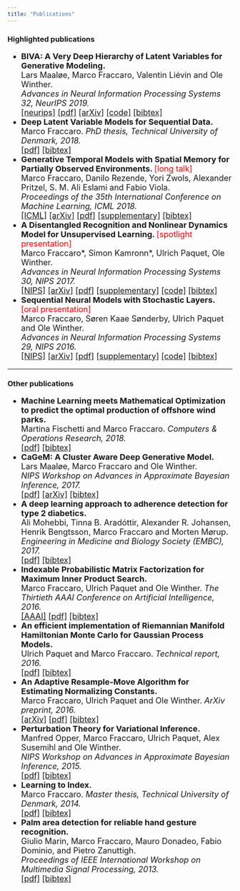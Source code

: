 ```yaml
---
title: "Publications"
---
```


### Highlighted publications
<font size="4">
<ul>

<li> 
<b> BIVA: A Very Deep Hierarchy of Latent Variables for Generative Modeling. </b> <font color="red"> </font> <br>
Lars Maaløe, Marco Fraccaro, Valentin Liévin and Ole Winther. <br>
<i>Advances in Neural Information Processing Systems 32, NeurIPS 2019. </i> <br>
<a href="https://papers.nips.cc/paper/8882-biva-a-very-deep-hierarchy-of-latent-variables-for-generative-modeling">[neurips]</a>
<a href="/download/publications/biva.pdf">[pdf]</a>
<a href="https://arxiv.org/pdf/1902.02102.pdf">[arXiv]</a>
<a href="https://github.com/larsmaaloee/BIVA">[code]</a>
<a href="/download/bibtex/biva.bib">[bibtex]</a>
</li>

<li> 
<b> Deep Latent Variable Models for Sequential Data. </b> <font color="red"> </font> <br>
Marco Fraccaro.
<i>PhD thesis, Technical University of Denmark, 2018. </i> <br>
<a href="/download/publications/fraccaro_phd_thesis.pdf">[pdf]</a>
<a href="/download/bibtex/fraccaro_phd_thesis.bib">[bibtex]</a>
</li>


<li> 
<b> Generative Temporal Models with Spatial Memory for Partially Observed Environments. </b> <font color="red"> [long talk] </font> <br>
Marco Fraccaro, Danilo Rezende, Yori Zwols, Alexander Pritzel, S. M. Ali Eslami and Fabio Viola. <br>
<i>Proceedings of the 35th International Conference on Machine Learning, ICML 2018. </i> <br>
<a href="http://proceedings.mlr.press/v80/fraccaro18a.html">[ICML]</a>
<a href="https://arxiv.org/abs/1804.09401">[arXiv]</a>
<a href="/download/publications/generative-temporal-models-with-spatial-memory_icml2018.pdf">[pdf]</a>
<a href="/download/publications/generative-temporal-models-with-spatial-memory_supplementary.zip">[supplementary]</a>
<a href="/download/bibtex/generative-temporal-models-with-spatial-memory_icml2018.bib">[bibtex]</a>
</li>


<li> 
<b> A Disentangled Recognition and Nonlinear Dynamics Model for Unsupervised Learning. </b> <font color="red"> [spotlight presentation] </font> <br>
Marco Fraccaro*, Simon Kamronn*, Ulrich Paquet, Ole Winther. <br>
<i>Advances in Neural Information Processing Systems 30, NIPS 2017. </i> <br>
<a href="https://papers.nips.cc/paper/6951-a-disentangled-recognition-and-nonlinear-dynamics-model-for-unsupervised-learning">[NIPS]</a>
<a href="https://arxiv.org/abs/1710.05741">[arXiv]</a>
<a href="/download/publications/6951-a-disentangled-recognition-and-nonlinear-dynamics-model-for-unsupervised-learning.pdf">[pdf]</a>
<a href="/download/publications/6951-a-disentangled-recognition-and-nonlinear-dynamics-model-for-unsupervised-learning-supplementary.zip">[supplementary]</a>
<a href="https://github.com/simonkamronn/kvae">[code]</a>
<a href="/download/bibtex/a-disentangled-recognition-and-nonlinear-dynamics-model-for-unsupervised-learning.bib">[bibtex]</a>
</li>


<li> 
<b> Sequential Neural Models with Stochastic Layers. </b> <font color="red"> [oral presentation] </font> <br>
Marco Fraccaro, Søren Kaae Sønderby, Ulrich Paquet and Ole Winther. <br>
<i>Advances in Neural Information Processing Systems 29, NIPS 2016. </i> <br>
<a href="https://papers.nips.cc/paper/6039-sequential-neural-models-with-stochastic-layers">[NIPS]</a>
<a href="https://arxiv.org/abs/1605.07571">[arXiv]</a>
<a href="/download/publications/6039-sequential-neural-models-with-stochastic-layers.pdf">[pdf]</a>
<a href="/download/publications/6039-sequential-neural-models-with-stochastic-layers_supplementary.pdf">[supplementary]</a>
<a href="https://github.com/marcofraccaro/srnn">[code]</a>
<a href="/download/bibtex/sequential-neural-models-with-stochastic-layers.bib">[bibtex]</a>
</li>

</ul>
</font>

___

### Other publications
<font size="4">
<ul>

<li> 
<b> Machine Learning meets Mathematical Optimization to predict the optimal production of offshore wind parks. </b> <font color="red"> </font> <br>
Martina Fischetti and Marco Fraccaro.
<i>Computers & Operations Research, 2018. </i> <br>
<a href="/download/publications/ml-meets-mo-wind-parks.pdf">[pdf]</a>
<a href="/download/bibtex/ml-mo-wind-parks.bib">[bibtex]</a>
</li>

<li> 
<b> CaGeM: A Cluster Aware Deep Generative Model. </b> <font color="red"> </font> <br>
Lars Maaløe, Marco Fraccaro and Ole Winther. <br>
<i>NIPS Workshop on Advances in Approximate Bayesian Inference, 2017. </i> <br>
<a href="/download/publications/cagem.pdf">[pdf]</a>
<a href="https://arxiv.org/pdf/1704.00637.pdf">[arXiv]</a>
<a href="/download/bibtex/cagem.bib">[bibtex]</a>
</li>

<li> 
<b> A deep learning approach to adherence detection for type 2 diabetics. </b> <font color="red"> </font> <br>
Ali Mohebbi, Tinna B. Aradóttir, Alexander R. Johansen, Henrik Bengtsson, Marco Fraccaro and Morten Mørup. <br>
<i>Engineering in Medicine and Biology Society (EMBC), 2017. </i> <br>
<a href="/download/publications/deep-learning-adherence-type-2-diabetes.pdf">[pdf]</a>
<a href="/download/bibtex/deep-learning-adherence-type-2-diabetes.bib">[bibtex]</a>
</li>

<li> 
<b> Indexable Probabilistic Matrix Factorization for Maximum Inner Product Search. </b> <font color="red"> </font> <br>
Marco Fraccaro, Ulrich Paquet and Ole Winther.
<i> The Thirtieth AAAI Conference on Artificial Intelligence, 2016. </i> <br>
<a href="https://www.aaai.org/ocs/index.php/AAAI/AAAI16/paper/view/12029">[AAAI]</a>
<a href="/download/publications/indexable-probabilistic-matrix-factorization.pdf">[pdf]</a>
<a href="/download/bibtex/indexable-probabilistic-matrix-factorization.bib">[bibtex]</a>
</li>

<li> 
<b> An efficient implementation of Riemannian Manifold Hamiltonian Monte Carlo for Gaussian Process Models. </b> <font color="red"> </font> <br>
Ulrich Paquet and Marco Fraccaro.
<i>Technical report, 2016. </i> <br>
<a href="/download/publications/riemann-manifold-hamiltonian-monte-carlo-gp.pdf">[pdf]</a>
<a href="/download/bibtex/riemann-manifold-hamiltonian-monte-carlo-gp.bib">[bibtex]</a>
</li>

<li> 
<b> An Adaptive Resample-Move Algorithm for Estimating Normalizing Constants. </b> <font color="red"> </font> <br>
Marco Fraccaro, Ulrich Paquet and Ole Winther.
<i>ArXiv preprint, 2016. </i> <br>
<a href="https://arxiv.org/abs/1604.01972">[arXiv]</a>
<a href="/download/publications/adaptive-resample-move.pdf">[pdf]</a>
<a href="/download/bibtex/adaptive-resample-move.bib">[bibtex]</a>
</li>

<li> 
<b> Perturbation Theory for Variational Inference. </b> <font color="red"> </font> <br>
Manfred Opper, Marco Fraccaro, Ulrich Paquet, Alex Susemihl and Ole Winther. <br>
<i>NIPS Workshop on Advances in Approximate Bayesian Inference, 2015. </i> <br>
<a href="/download/publications/preturbation-theory-for-variational-inference.pdf">[pdf]</a>
<a href="/download/bibtex/preturbation-theory-for-variational-inference.bib">[bibtex]</a>
</li>

<li> 
<b> Learning to Index. </b> <font color="red"> </font> <br>
Marco Fraccaro.
<i>Master thesis, Technical University of Denmark, 2014. </i> <br>
<a href="/download/publications/fraccaro_master_thesis.pdf">[pdf]</a>
<a href="/download/bibtex/fraccaro_master_thesis.bib">[bibtex]</a>
</li>

<li> 
<b> Palm area detection for reliable hand gesture recognition. </b> <font color="red"> </font> <br>
Giulio Marin, Marco Fraccaro, Mauro Donadeo, Fabio Dominio, and Pietro Zanuttigh. <br>
<i>Proceedings of IEEE International Workshop on Multimedia Signal Processing, 2013. </i> <br>
<a href="/download/publications/palm-area-detection.pdf">[pdf]</a>
<a href="/download/bibtex/palm-area-detection.bib">[bibtex]</a>
</li>

</ul>
</font>



